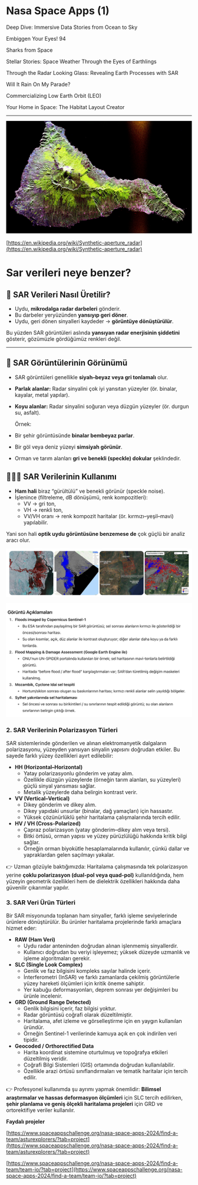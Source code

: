 # Nasa Space Apps (1)

Deep Dive: Immersive Data Stories from Ocean to Sky 

Embiggen Your Eyes!     94 

Sharks from Space

Stellar Stories: Space Weather Through the Eyes of Earthlings

Through the Radar Looking Glass: Revealing Earth Processes with SAR 

Will It Rain On My Parade?

Commercializing Low Earth Orbit (LEO)

Your Home in Space: The Habitat Layout Creator

---

![TEIDE.jpeg](Nasa%20Space%20Apps%20(1)%2026eb5acc1bef807c893bc7b7dc279a86/TEIDE.jpeg)

[https://en.wikipedia.org/wiki/Synthetic-aperture_radar](https://en.wikipedia.org/wiki/Synthetic-aperture_radar)

# Sar verileri neye benzer?

## 📡  SAR Verileri Nasıl Üretilir?

- Uydu, **mikrodalga radar darbeleri** gönderir.
- Bu darbeler yeryüzünden **yansıyıp geri döner**.
- Uydu, geri dönen sinyalleri kaydeder → **görüntüye dönüştürülür**.

Bu yüzden SAR görüntüleri aslında **yansıyan radar enerjisinin şiddetini** gösterir, gözümüzle gördüğümüz renkleri değil.

---

## 🎨  SAR Görüntülerinin Görünümü

- SAR görüntüleri genellikle **siyah–beyaz veya gri tonlamalı** olur.
- **Parlak alanlar:** Radar sinyalini çok iyi yansıtan yüzeyler (ör. binalar, kayalar, metal yapılar).
- **Koyu alanlar:** Radar sinyalini soğuran veya düzgün yüzeyler (ör. durgun su, asfalt).

  Örnek:

- Bir şehir görüntüsünde **binalar bembeyaz parlar**.
- Bir göl veya deniz yüzeyi **simsiyah görünür**.
- Orman ve tarım alanları **gri ve benekli (speckle) dokular** şeklindedir.

## 👩🏼‍💻 SAR Verilerinin Kullanımı

- **Ham hali** biraz “gürültülü” ve benekli görünür (speckle noise).
- İşlenince (filtreleme, dB dönüşümü, renk kompozitleri):
    - VV → gri ton,
    - VH → renkli ton,
    - VV/VH oranı → renk kompozit haritalar (ör. kırmızı–yeşil–mavi) yapılabilir.

Yani son hali **optik uydu görüntüsüne benzemese de** çok güçlü bir analiz aracı olur.

![Ekran Resmi 2025-09-13 19.54.54.png](Nasa%20Space%20Apps%20(1)%2026eb5acc1bef807c893bc7b7dc279a86/Ekran_Resmi_2025-09-13_19.54.54.png)

![Ekran Resmi 2025-09-13 19.55.07.png](Nasa%20Space%20Apps%20(1)%2026eb5acc1bef807c893bc7b7dc279a86/Ekran_Resmi_2025-09-13_19.55.07.png)

### 2. SAR Verilerinin Polarizasyon Türleri

SAR sistemlerinde gönderilen ve alınan elektromanyetik dalgaların polarizasyonu, yüzeyden yansıyan sinyalin yapısını doğrudan etkiler. Bu sayede farklı yüzey özellikleri ayırt edilebilir:

- **HH (Horizontal–Horizontal)**
    - Yatay polarizasyonlu gönderim ve yatay alım.
    - Özellikle düzgün yüzeylerde (örneğin tarım alanları, su yüzeyleri) güçlü sinyal yansıması sağlar.
    - Metalik yüzeylerde daha belirgin kontrast verir.
- **VV (Vertical–Vertical)**
    - Dikey gönderim ve dikey alım.
    - Dikey yapıdaki unsurlar (binalar, dağ yamaçları) için hassastır.
    - Yüksek çözünürlüklü şehir haritalama çalışmalarında tercih edilir.
- **HV / VH (Cross-Polarized)**
    - Çapraz polarizasyon (yatay gönderim–dikey alım veya tersi).
    - Bitki örtüsü, orman yapısı ve yüzey pürüzlülüğü hakkında kritik bilgi sağlar.
    - Örneğin orman biyokütle hesaplamalarında kullanılır, çünkü dallar ve yapraklardan gelen saçılmayı yakalar.

👉 Uzman gözüyle baktığımızda: Haritalama çalışmasında tek polarizasyon yerine **çoklu polarizasyon (dual-pol veya quad-pol)** kullanıldığında, hem yüzeyin geometrik özellikleri hem de dielektrik özellikleri hakkında daha güvenilir çıkarımlar yapılır.

### 3. SAR Veri Ürün Türleri

Bir SAR misyonunda toplanan ham sinyaller, farklı işleme seviyelerinde ürünlere dönüştürülür. Bu ürünler haritalama projelerinde farklı amaçlara hizmet eder:

- **RAW (Ham Veri)**
    - Uydu radar anteninden doğrudan alınan işlenmemiş sinyallerdir.
    - Kullanıcı doğrudan bu veriyi işleyemez; yüksek düzeyde uzmanlık ve işleme algoritmaları gerekir.
- **SLC (Single Look Complex)**
    - Genlik ve faz bilgisini kompleks sayılar halinde içerir.
    - İnterferometri (InSAR) ve farklı zamanlarda çekilmiş görüntülerle yüzey hareketi ölçümleri için kritik öneme sahiptir.
    - Yer kabuğu deformasyonları, deprem sonrası yer değişimleri bu ürünle incelenir.
- **GRD (Ground Range Detected)**
    - Genlik bilgisini içerir, faz bilgisi yoktur.
    - Radar görüntüsü coğrafi olarak düzeltilmiştir.
    - Haritalama, afet izleme ve görselleştirme için en yaygın kullanılan üründür.
    - Örneğin Sentinel-1 verilerinde kamuya açık en çok indirilen veri tipidir.
- **Geocoded / Orthorectified Data**
    - Harita koordinat sistemine oturtulmuş ve topoğrafya etkileri düzeltilmiş veridir.
    - Coğrafi Bilgi Sistemleri (GIS) ortamında doğrudan kullanılabilir.
    - Özellikle arazi örtüsü sınıflandırmaları ve tematik haritalar için tercih edilir.

👉 Profesyonel kullanımda şu ayrımı yapmak önemlidir: **Bilimsel araştırmalar ve hassas deformasyon ölçümleri** için SLC tercih edilirken, **şehir planlama ve geniş ölçekli haritalama projeleri** için GRD ve ortorektifiye veriler kullanılır.

**Faydalı projeler**

[https://www.spaceappschallenge.org/nasa-space-apps-2024/find-a-team/asturexplorers/?tab=project](https://www.spaceappschallenge.org/nasa-space-apps-2024/find-a-team/asturexplorers/?tab=project)

[https://www.spaceappschallenge.org/nasa-space-apps-2024/find-a-team/team-io/?tab=project](https://www.spaceappschallenge.org/nasa-space-apps-2024/find-a-team/team-io/?tab=project)